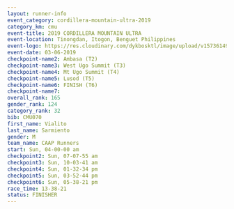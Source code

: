 ```yaml
---
layout: runner-info 
event_category: cordillera-mountain-ultra-2019 
category_km: cmu 
event-title: 2019 CORDILLERA MOUNTAIN ULTRA 
event-location: Tinongdan, Itogon, Benguet Philippines 
event-logo: https://res.cloudinary.com/dykbosktl/image/upload/v1573614960/Logo/Cordillera-Mountain-Ultra-2019-1280_wxhrmh.jpg 
event-date: 03-06-2019 
checkpoint-name2: Ambasa (T2) 
checkpoint-name3: West Ugo Summit (T3) 
checkpoint-name4: Mt Ugo Summit (T4) 
checkpoint-name5: Lusod (T5) 
checkpoint-name6: FINISH (T6) 
checkpoint-name7: 
overall_rank: 165
gender_rank: 124
category_rank: 32
bib: CMU070
first_name: Vialito
last_name: Sarmiento
gender: M
team_name: CAAP Runners
start: Sun, 04-00-00 am
checkpoint2: Sun, 07-07-55 am
checkpoint3: Sun, 10-03-41 am
checkpoint4: Sun, 01-32-34 pm
checkpoint5: Sun, 03-52-44 pm
checkpoint6: Sun, 05-38-21 pm
race_time: 13-38-21
status: FINISHER
---
```

